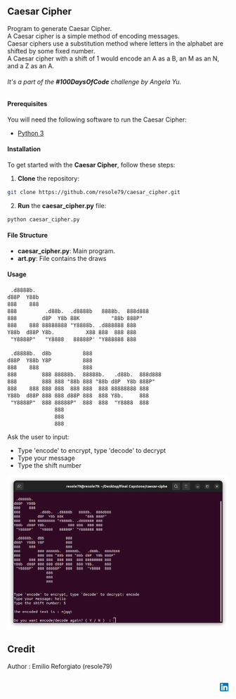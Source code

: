 ## Caesar Cipher

Program to generate Caesar Cipher.       
A Caesar cipher is a simple method of encoding messages.          
Caesar ciphers use a substitution method where letters in the alphabet are shifted by some fixed number.     
A Caesar cipher with a shift of 1 would encode an A as a B, an M as an N, and a Z as an A.      


###### It's a part of the **#100DaysOfCode** challenge by *Angela Yu*. ######    


#### Prerequisites
You will need the following software to run the Caesar Cipher:
 - [Python 3](https://www.python.org/downloads/)

#### Installation
To get started with the **Caesar Cipher**, follow these steps:

1. **Clone** the repository:

```sh
git clone https://github.com/resole79/caesar_cipher.git
```

2. **Run** the **caesar_cipher.py** file:

```sh
python caesar_cipher.py
```

#### File Structure   
 - **caesar_cipher.py**: Main program.
 - **art.py**: File contains the draws


#### **Usage**

```
 .d8888b.                                         
d88P  Y88b                                        
888    888                                        
888         .d88b.  .d8888b   8888b.  888d888     
888        d8P  Y8b 88K          "88b 888P"       
888    888 88888888 "Y8888b. .d888888 888         
Y88b  d88P Y8b.          X88 888  888 888         
 "Y8888P"   "Y8888   88888P' "Y888888 888         
                                                                                           
 .d8888b.  d8b          888                       
d88P  Y88b Y8P          888                       
888    888              888                       
888        888 88888b.  88888b.   .d88b.  888d888 
888        888 888 "88b 888 "88b d8P  Y8b 888P"   
888    888 888 888  888 888  888 88888888 888     
Y88b  d88P 888 888 d88P 888  888 Y8b.     888     
 "Y8888P"  888 88888P"  888  888  "Y8888  888     
               888                                
               888                                
               888                                   
```

Ask the user to input:
 - Type 'encode' to encrypt, type 'decode' to decrypt
 - Type your message
 - Type the shift number

![Caesar Cipher](./image/caesar_cipher_0.png)


## **Credit**

Author : Emilio Reforgiato (resole79)

##
<p align="right"><a href="https://www.linkedin.com/in/emilio-reforgiato/" target=”_blank” ><img src="./image/in_logo.png" /></a></p>

 
